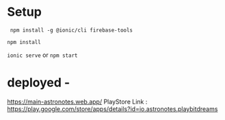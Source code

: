 # Setup
` npm install -g @ionic/cli firebase-tools`

`npm install `

`ionic serve` or `npm start`

# deployed - 
https://main-astronotes.web.app/
PlayStore Link : https://play.google.com/store/apps/details?id=io.astronotes.playbitdreams
